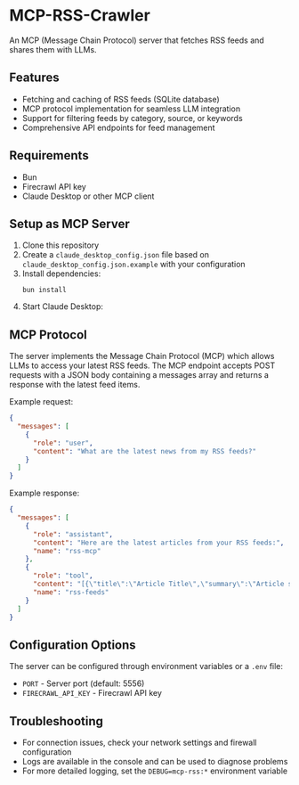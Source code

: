 # MCP-RSS-Crawler

An MCP (Message Chain Protocol) server that fetches RSS feeds and shares them with LLMs.

## Features

- Fetching and caching of RSS feeds (SQLite database)
- MCP protocol implementation for seamless LLM integration
- Support for filtering feeds by category, source, or keywords
- Comprehensive API endpoints for feed management

## Requirements

- Bun
- Firecrawl API key
- Claude Desktop or other MCP client

## Setup as MCP Server

1. Clone this repository
2. Create a `claude_desktop_config.json` file based on `claude_desktop_config.json.example` with your configuration
3. Install dependencies:
   ```
   bun install
   ```
4. Start Claude Desktop:

## MCP Protocol

The server implements the Message Chain Protocol (MCP) which allows LLMs to access your latest RSS feeds. The MCP endpoint accepts POST requests with a JSON body containing a messages array and returns a response with the latest feed items.

Example request:
```json
{
  "messages": [
    {
      "role": "user",
      "content": "What are the latest news from my RSS feeds?"
    }
  ]
}
```

Example response:
```json
{
  "messages": [
    {
      "role": "assistant",
      "content": "Here are the latest articles from your RSS feeds:",
      "name": "rss-mcp"
    },
    {
      "role": "tool",
      "content": "[{\"title\":\"Article Title\",\"summary\":\"Article summary...\",\"published\":\"2025-03-16T04:30:00.000Z\",\"origin\":\"Feed Name\",\"link\":\"https://example.com/article\"}]",
      "name": "rss-feeds"
    }
  ]
}
```

## Configuration Options

The server can be configured through environment variables or a `.env` file:

- `PORT` - Server port (default: 5556)
- `FIRECRAWL_API_KEY` - Firecrawl API key

## Troubleshooting

- For connection issues, check your network settings and firewall configuration
- Logs are available in the console and can be used to diagnose problems
- For more detailed logging, set the `DEBUG=mcp-rss:*` environment variable
